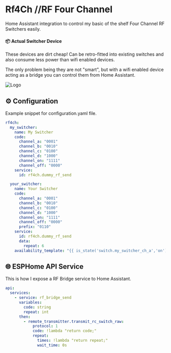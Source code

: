 # Rf4Ch //RF Four Channel

Home Assistant integration to control my basic of the shelf Four Channel RF Switchers easily.

#### 📦 Actual Switcher Device

These devices are dirt cheap! Can be retro-fitted into existing switches and also consume less power than wifi enabled devices.

The only problem being they are not "smart", but with a wifi enabled device acting as a bridge you can control them from Home Assistant.

![Logo](https://raw.github.com/tanishqmanuja/static/main/assets/rf4ch/switcher.webp?maxAge=2592000)

## ⚙️ Configuration

Example snippet for configuration.yaml file.

```yaml
rf4ch:
  my_switcher:
    name: My Switcher
    code:
      channel_a: "0001"
      channel_b: "0010"
      channel_c: "0100"
      channel_d: "1000"
      channel_on: "1111"
      channel_off: "0000"
    service:
      id: rf4ch.dummy_rf_send

  your_switcher:
    name: Your Switcher
    code:
      channel_a: "0001"
      channel_b: "0010"
      channel_c: "0100"
      channel_d: "1000"
      channel_on: "1111"
      channel_off: "0000"
      prefix: "0110"
    service:
      id: rf4ch.dummy_rf_send
      data:
        repeat: 6
    availability_template: "{{ is_state('switch.my_switcher_ch_a','on') }}"
```

## 🌐 ESPHome API Service

This is how I expose a RF Bridge service to Home Assistant.

```yaml
api:
  services:
    - service: rf_bridge_send
      variables:
        code: string
        repeat: int
      then:
        - remote_transmitter.transmit_rc_switch_raw:
            protocol: 1
            code: !lambda "return code;"
            repeat:
              times: !lambda "return repeat;"
              wait_time: 0s
```
